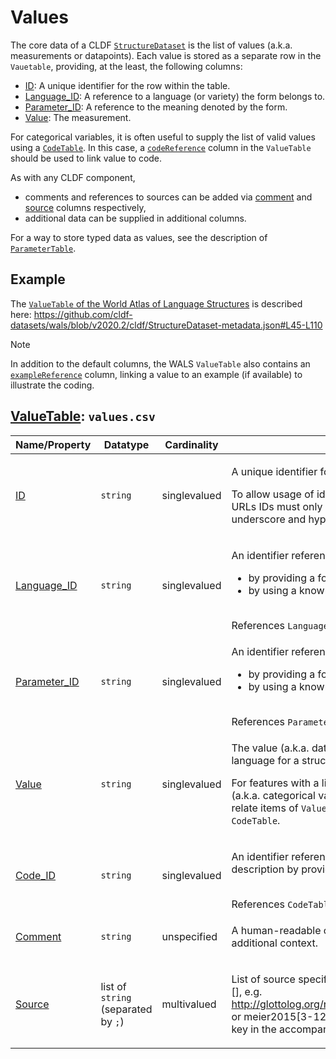 # Values

The core data of a CLDF [`StructureDataset`](../../modules/StructureDataset) is the list of values 
(a.k.a. measurements or datapoints). Each value is stored as a separate row in the `Vauetable`, 
providing, at the least, the following columns:
 
- [ID](http://cldf.clld.org/v1.0/terms.rdf#id): A unique identifier for the row within the table.
- [Language_ID](http://cldf.clld.org/v1.0/terms.rdf#languageReference): A reference to a language (or variety) the form belongs to.
- [Parameter_ID](http://cldf.clld.org/v1.0/terms.rdf#parameterReference): A reference to the meaning denoted by the form.
- [Value](http://cldf.clld.org/v1.0/terms.rdf#value): The measurement.

For categorical variables, it is often useful to supply the list of valid values using a 
[`CodeTable`](../codes). In this case, a [`codeReference`](http://cldf.clld.org/v1.0/terms.rdf#codeReference) column in the `ValueTable` should be used to
link value to code.

As with any CLDF component, 
- comments and references to sources can be added via
[comment](http://cldf.clld.org/v1.0/terms.rdf#comment) and [source](http://cldf.clld.org/v1.0/terms.rdf#source) columns respectively,
- additional data can be supplied in additional columns.

For a way to store typed data as values, see the description of [`ParameterTable`](../parameters).


## Example

The [`ValueTable` of the World Atlas of Language Structures](https://github.com/cldf-datasets/wals/blob/v2020.2/cldf/values.csv)
is described here: https://github.com/cldf-datasets/wals/blob/v2020.2/cldf/StructureDataset-metadata.json#L45-L110 

> [!NOTE]
> In addition to the default columns, the WALS `ValueTable` also contains an [`exampleReference`](http://cldf.clld.org/v1.0/terms.rdf#exampleReference) column,
> linking a value to an example (if available) to illustrate the coding.

## [ValueTable](http://cldf.clld.org/v1.0/terms.rdf#ValueTable): `values.csv`

Name/Property | Datatype | Cardinality | Description
 --- | --- | --- | --- 
[ID](http://cldf.clld.org/v1.0/terms.rdf#id) | `string` | singlevalued | <div> <p>A unique identifier for a row in a table.</p> <p> To allow usage of identifiers as path components of URLs IDs must only contain alphanumeric characters, underscore and hyphen. </p> </div> 
[Language_ID](http://cldf.clld.org/v1.0/terms.rdf#languageReference) | `string` | singlevalued | <div> <p> An identifier referencing a language either </p> <ul> <li>by providing a foreign key to <code>LanguageTable</code> or</li> <li>by using a known encoding scheme.</li> </ul> </div> <br>References <code>LanguageTable</code>
[Parameter_ID](http://cldf.clld.org/v1.0/terms.rdf#parameterReference) | `string` | singlevalued | <div> <p> An identifier referencing a parameter either </p> <ul> <li>by providing a foreign key to <code>ParameterTable</code> or</li> <li>by using a known encoding scheme.</li> </ul> </div> <br>References <code>ParameterTable</code>
[Value](http://cldf.clld.org/v1.0/terms.rdf#value) | `string` | singlevalued | <div> <p> The value (a.k.a. datapoint or measurement) of a language for a structural feature. </p> <p> For features with a limited, discrete set of valid values (a.k.a. categorical variables) it is recommended to relate items of <code>ValueTable</code> to the respective code in <code>CodeTable</code>. </p> </div> 
[Code_ID](http://cldf.clld.org/v1.0/terms.rdf#codeReference) | `string` | singlevalued | <div> <p> An identifier referencing a code (aka category) description by providing a foreign key to <code>CodeTable</code>. </p> </div> <br>References <code>CodeTable</code>
[Comment](http://cldf.clld.org/v1.0/terms.rdf#comment) | `string` | unspecified | <div> <p> A human-readable comment on a resource, providing additional context. </p> </div> 
[Source](http://cldf.clld.org/v1.0/terms.rdf#source) | list of `string` (separated by `;`) | multivalued | <div> <p>List of source specifications, of the form &lt;source_ID&gt;[], e.g. http://glottolog.org/resource/reference/id/318814[34], or meier2015[3-12] where meier2015 is a citation key in the accompanying BibTeX file.</p> </div> 